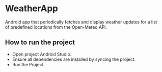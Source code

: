 # WeatherApp

Android app that periodically fetches and display weather updates for a list of predefined locations from the Open-Meteo API.

## How to run the project

- Open project Android Studio.
- Ensure all dependencies are installed by syncing the project.
- Run the Project.
